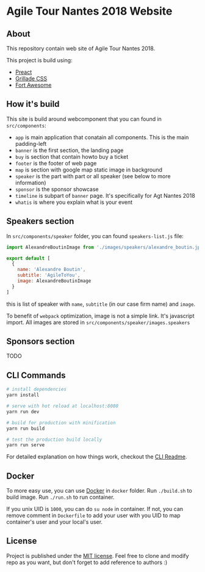 # Agile Tour Nantes 2018 Website

## About

This repository contain web site of Agile Tour Nantes 2018.

This project is build using:
 * [Preact](https://preactjs.com)
 * [Grillade CSS](https://knacss.com/grillade/)
 * [Fort Awesome](https://github.com/FortAwesome)

## How it's build

This site is build around webcomponent that you can found in `src/components`:
 * `app` is main application that conatain all components. This is the main padding-left
 * `banner` is the first section, the landing page
 * `buy` is section that contain howto buy a ticket
 * `footer` is the footer of web page
 * `map` is section with google map static image in background
 * `speaker` is the part with part or all speaker (see below to more information)
 * `sponsor` is the sponsor showcase
 * `timeline` is subpart of `banner` page. It's specifically for Agt Nantes 2018
 * `whatis` is where you explain what is your event

## Speakers section

In `src/components/speaker` folder, you can found `speakers-list.js` file:

```javascript
import AlexandreBoutinImage from './images/speakers/alexandre_boutin.jpg'

export default [
  {
    name: 'Alexandre Boutin',
    subtitle: 'AgileToYou',
    image: AlexandreBoutinImage
  }
]
```

this is list of speaker with `name`, `subtitle` (in our case firm name) and `image`.

To benefit of `webpack` optimization, image is not a simple link. It's javascript import. All images are stored in `src/components/speaker/images.speakers`

## Sponsors section

TODO

## CLI Commands

``` bash
# install dependencies
yarn install

# serve with hot reload at localhost:8080
yarn run dev

# build for production with minification
yarn run build

# test the production build locally
yarn run serve
```

For detailed explanation on how things work, checkout the [CLI Readme](https://github.com/developit/preact-cli/blob/master/README.md).

## Docker

To more easy use, you can use [Docker](https://www.docker.com) in `docker` folder. Run `./build.sh` to build image. Run `./run.sh` to run container.

If you unix UID is `1000`, you can do `su node` in container. If not, you can remove comment in `Dockerfile` to add your user with you UID to map container's user and your local's user.

## License

Project is published under the [MIT license](LICENSE.txt). Feel free to clone and modify repo as you want, but don't forget to add reference to authors :)
